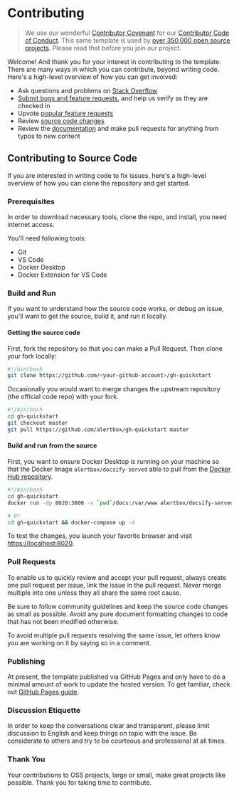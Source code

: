 # Contributing

> We use our wonderful [Contributor Covenant](http://contributor-covenant.org/) for our [Contributor Code of Conduct](CODE_OF_CONDUCT.md). This same template is used by [over 350,000 open source projects](https://github.com/search?l=Markdown&q=%22Contributor+Covenant%22+fork%3Afalse&type=Code). Please read that before you join our project.

Welcome! And thank you for your interest in contributing to the template. There are many ways in which you can contribute, beyond writing code. Here's a high-level overview of how you can get involved:

- Ask questions and problems on [Stack Overflow]()
- [Submit bugs and feature requests](https://github.com/alertbox/gh-quickstart/issues), and help us verify as they are checked in
- Upvote [popular feature requests]()
- Review [source code changes](https://github.com/alertbox/gh-quickstart/pulls)
- Review the [documentation](docs) and make pull requests for anything from typos to new content

## Contributing to Source Code

If you are interested in writing code to fix issues, here's a high-level overview of how you can clone the repository and get started.

### Prerequisites

In order to download necessary tools, clone the repo, and install, you need internet access.

You'll need following tools:

- Git
- VS Code
- Docker Desktop
- Docker Extension for VS Code

### Build and Run

If you want to understand how the source code works, or debug an issue, you'll want to get the source, build it, and run it locally.

#### Getting the source code

First, fork the repository so that you can make a Pull Request. Then clone your fork locally:

```bash
#!/bin/bash
git clone https://github.com/<your-github-account>/gh-quickstart
```

Occasionally you would want to merge changes the upstream repository (the official code repo) with your fork.

```bash
#!/bin/bash
cd gh-quickstart
git checkout master
git pull https://github.com/alertbox/gh-quickstart master
```

#### Build and run from the source

First, you want to ensure Docker Desktop is running on your machine so that the Docker Image `alertbox/docsify-served` able to pull from the [Docker Hub repository]().

```bash
#!/bin/bash
cd gh-quickstart
docker run -dp 8020:3000 -v `pwd`/docs:/var/www alertbox/docsify-served

# Or
cd gh-quickstart && docker-compose up -d
```

To test the changes, you launch your favorite browser and visit [https://localhost:8020](https://localhost:8020).

### Pull Requests

To enable us to quickly review and accept your pull request, always create one pull request per issue, link the issue in the pull request. Never merge multiple into one unless they all share the same root cause.

Be sure to follow community guidelines and keep the source code changes as small as possible. Avoid any pure document formatting changes to code that has not been modified otherwise.

To avoid multiple pull requests resolving the same issue, let others know you are working on it by saying so in a comment.

### Publishing

At present, the template published via GitHub Pages and only have to do a minimal amount of work to update the hosted version. To get familiar, check out [GitHub Pages guide]().

### Discussion Etiquette

In order to keep the conversations clear and transparent, please limit discussion to English and keep things on topic with the issue. Be considerate to others and try to be courteous and professional at all times.

### Thank You

Your contributions to OSS projects, large or small, make great projects like possible. Thank you for taking time to contribute.
